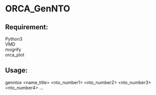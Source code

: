 # ORCA_GenNTO

## Requirement:
Python3\
VMD\
mogrify\
orca_plot

## Usage:
genntox <name_title> <nto_number1> <nto_number2> <nto_number3> <nto_number4> ...

